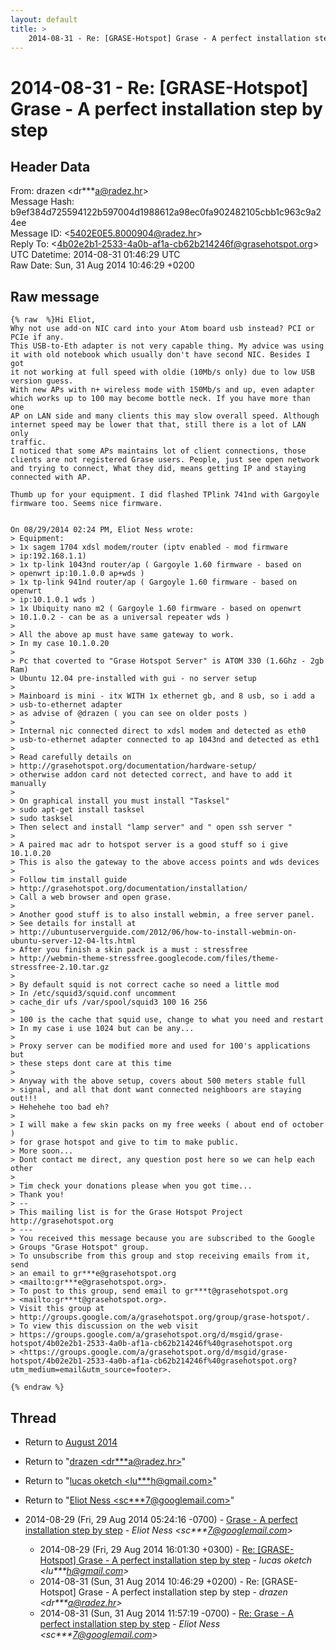 ```yaml
---
layout: default
title: >
    2014-08-31 - Re: [GRASE-Hotspot] Grase - A perfect installation step by step
---
```


# 2014-08-31 - Re: [GRASE-Hotspot] Grase - A perfect installation step by step

## Header Data

From: drazen \<dr***a@radez.hr\><br>
Message Hash: b9ef384d725594122b597004d1988612a98ec0fa902482105cbb1c963c9a24ee<br>
Message ID: \<5402E0E5.8000904@radez.hr\><br>
Reply To: \<4b02e2b1-2533-4a0b-af1a-cb62b214246f@grasehotspot.org\><br>
UTC Datetime: 2014-08-31 01:46:29 UTC<br>
Raw Date: Sun, 31 Aug 2014 10:46:29 +0200<br>

## Raw message

```
{% raw  %}Hi Eliot,
Why not use add-on NIC card into your Atom board usb instead? PCI or 
PCIe if any.
This USB-to-Eth adapter is not very capable thing. My advice was using 
it with old notebook which usually don't have second NIC. Besides I got 
it not working at full speed with oldie (10Mb/s only) due to low USB 
version guess.
With new APs with n+ wireless mode with 150Mb/s and up, even adapter 
which works up to 100 may become bottle neck. If you have more than one 
AP on LAN side and many clients this may slow overall speed. Although 
internet speed may be lower that that, still there is a lot of LAN only 
traffic.
I noticed that some APs maintains lot of client connections, those 
clients are not registered Grase users. People, just see open network 
and trying to connect, What they did, means getting IP and staying 
connected with AP.

Thumb up for your equipment. I did flashed TPlink 741nd with Gargoyle 
firmware too. Seems nice firmware.


On 08/29/2014 02:24 PM, Eliot Ness wrote:
> Equipment:
> 1x sagem 1704 xdsl modem/router (iptv enabled - mod firmware 
> ip:192.168.1.1)
> 1x tp-link 1043nd router/ap ( Gargoyle 1.60 firmware - based on 
> openwrt ip:10.1.0.0 ap+wds )
> 1x tp-link 941nd router/ap ( Gargoyle 1.60 firmware - based on openwrt 
> ip:10.1.0.1 wds )
> 1x Ubiquity nano m2 ( Gargoyle 1.60 firmware - based on openwrt 
> 10.1.0.2 - can be as a universal repeater wds )
>
> All the above ap must have same gateway to work.
> In my case 10.1.0.20
>
> Pc that coverted to "Grase Hotspot Server" is ATOM 330 (1.6Ghz - 2gb Ram)
> Ubuntu 12.04 pre-installed with gui - no server setup
>
> Mainboard is mini - itx WITH 1x ethernet gb, and 8 usb, so i add a 
> usb-to-ethernet adapter
> as advise of @drazen ( you can see on older posts )
>
> Internal nic connected direct to xdsl modem and detected as eth0
> usb-to-ethernet adapter connected to ap 1043nd and detected as eth1
>
> Read carefully details on 
> http://grasehotspot.org/documentation/hardware-setup/
> otherwise addon card not detected correct, and have to add it manually
>
> On graphical install you must install "Tasksel"
> sudo apt-get install tasksel
> sudo tasksel
> Then select and install "lamp server" and " open ssh server "
>
> A paired mac adr to hotspot server is a good stuff so i give 10.1.0.20
> This is also the gateway to the above access points and wds devices
>
> Follow tim install guide 
> http://grasehotspot.org/documentation/installation/
> Call a web browser and open grase.
>
> Another good stuff is to also install webmin, a free server panel.
> See details for install at 
> http://ubuntuserverguide.com/2012/06/how-to-install-webmin-on-ubuntu-server-12-04-lts.html
> After you finish a skin pack is a must : stressfree
> http://webmin-theme-stressfree.googlecode.com/files/theme-stressfree-2.10.tar.gz
>
> By default squid is not correct cache so need a little mod
> In /etc/squid3/squid.conf uncomment
> cache_dir ufs /var/spool/squid3 100 16 256
>
> 100 is the cache that squid use, change to what you need and restart
> In my case i use 1024 but can be any...
>
> Proxy server can be modified more and used for 100's applications but 
> these steps dont care at this time
>
> Anyway with the above setup, covers about 500 meters stable full 
> signal, and all that dont want connected neighboors are staying out!!!
> Hehehehe too bad eh?
>
> I will make a few skin packs on my free weeks ( about end of october ) 
> for grase hotspot and give to tim to make public.
> More soon...
> Dont contact me direct, any question post here so we can help each other
>
> Tim check your donations please when you got time...
> Thank you!
> -- 
> This mailing list is for the Grase Hotspot Project http://grasehotspot.org
> ---
> You received this message because you are subscribed to the Google 
> Groups "Grase Hotspot" group.
> To unsubscribe from this group and stop receiving emails from it, send 
> an email to gr***e@grasehotspot.org 
> <mailto:gr***e@grasehotspot.org>.
> To post to this group, send email to gr***t@grasehotspot.org 
> <mailto:gr***t@grasehotspot.org>.
> Visit this group at 
> http://groups.google.com/a/grasehotspot.org/group/grase-hotspot/.
> To view this discussion on the web visit 
> https://groups.google.com/a/grasehotspot.org/d/msgid/grase-hotspot/4b02e2b1-2533-4a0b-af1a-cb62b214246f%40grasehotspot.org 
> <https://groups.google.com/a/grasehotspot.org/d/msgid/grase-hotspot/4b02e2b1-2533-4a0b-af1a-cb62b214246f%40grasehotspot.org?utm_medium=email&utm_source=footer>.

{% endraw %}
```

## Thread

+ Return to [August 2014](/archive/2014/08)

+ Return to "[drazen <dr***a<span>@</span>radez.hr>](/authors/dr___a_at_radez_hr)"
+ Return to "[lucas oketch <lu***h<span>@</span>gmail.com>](/authors/lu___h_at_gmail_com)"
+ Return to "[Eliot Ness <sc***7<span>@</span>googlemail.com>](/authors/sc___7_at_googlemail_com)"

+ 2014-08-29 (Fri, 29 Aug 2014 05:24:16 -0700) - [Grase - A perfect installation step by step](/archive/2014/08/28f6acc6e85d5c25eae50468a76948ff5a5e93b5eb4259a5a2ccd6d484d4390c) - _Eliot Ness \<sc***7@googlemail.com\>_
  + 2014-08-29 (Fri, 29 Aug 2014 16:01:30 +0300) - [Re: [GRASE-Hotspot] Grase - A perfect installation step by step](/archive/2014/08/ef4aa75d905c6d826ec8a60df313c565ca7f377a764aad7243955a2c0cf82ca9) - _lucas oketch \<lu***h@gmail.com\>_
  + 2014-08-31 (Sun, 31 Aug 2014 10:46:29 +0200) - Re: [GRASE-Hotspot] Grase - A perfect installation step by step - _drazen \<dr***a@radez.hr\>_
  + 2014-08-31 (Sun, 31 Aug 2014 11:57:19 -0700) - [Re: Grase - A perfect installation step by step](/archive/2014/08/9d138ac3c273dcaa6c7cb9902207178ad891bfbb648d74bebd05cca6d492b46b) - _Eliot Ness \<sc***7@googlemail.com\>_

